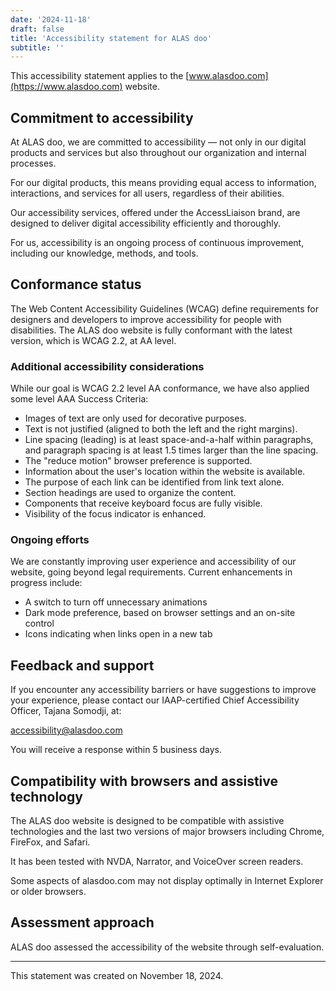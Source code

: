 ```yaml
---
date: '2024-11-18'
draft: false
title: 'Accessibility statement for ALAS doo'
subtitle: ''
---
```


This accessibility statement applies to the [www.alasdoo.com](https://www.alasdoo.com) website.

## Commitment to accessibility

At ALAS doo, we are committed to accessibility — not only in our digital products and services but also throughout our organization and internal processes.

For our digital products, this means providing equal access to information, interactions, and services for all users, regardless of their abilities.

Our accessibility services, offered under the AccessLiaison brand, are designed to deliver digital accessibility efficiently and thoroughly.

For us, accessibility is an ongoing process of continuous improvement, including our knowledge, methods, and tools.

## Conformance status

The Web Content Accessibility Guidelines (WCAG) define requirements for designers and developers to improve accessibility for people with disabilities. The ALAS doo website is fully conformant with the latest version, which is WCAG 2.2, at AA level.

### Additional accessibility considerations

While our goal is WCAG 2.2 level AA conformance, we have also applied some level AAA Success Criteria:

- Images of text are only used for decorative purposes.
- Text is not justified (aligned to both the left and the right margins).
- Line spacing (leading) is at least space-and-a-half within paragraphs, and paragraph spacing is at least 1.5 times larger than the line spacing.
- The "reduce motion" browser preference is supported.
- Information about the user's location within the website is available.
- The purpose of each link can be identified from link text alone.
- Section headings are used to organize the content.
- Components that receive keyboard focus are fully visible.
- Visibility of the focus indicator is enhanced.

### Ongoing efforts

We are constantly improving user experience and accessibility of our website, going beyond legal requirements. Current enhancements in progress include:

- A switch to turn off unnecessary animations
- Dark mode preference, based on browser settings and an on-site control
- Icons indicating when links open in a new tab

## Feedback and support

If you encounter any accessibility barriers or have suggestions to improve your experience, please contact our IAAP-certified Chief Accessibility Officer, Tajana Somodji, at:

[accessibility@alasdoo.com](mailto:accessibility@alasdoo.com)

You will receive a response within 5 business days.

## Compatibility with browsers and assistive technology

The ALAS doo website is designed to be compatible with assistive technologies and the last two versions of major browsers including Chrome, FireFox, and Safari.

It has been tested with NVDA, Narrator, and VoiceOver screen readers.

Some aspects of alasdoo.com may not display optimally in Internet Explorer or older browsers.

## Assessment approach

ALAS doo assessed the accessibility of the website through self-evaluation.



---

This statement was created on November 18, 2024.
